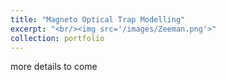 ```yaml
---
title: "Magneto Optical Trap Modelling"
excerpt: "<br/><img src='/images/Zeeman.png'>"
collection: portfolio
---
```


more details to come

